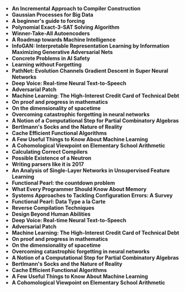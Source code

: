<ul>
  
 <li><b><a target="_blank" href="https://github.com/manjunath5496/Cytology-Books/blob/master/cyto(1).pdf" style="text-decoration:none;">An Incremental Approach to Compiler Construction</a></b></li>
  
<li><b><a target="_blank" href="https://github.com/manjunath5496/Cytology-Books/blob/master/cyto(2).pdf" style="text-decoration:none;">Gaussian Processes for Big Data</a></b></li>

<li><b><a target="_blank" href="https://github.com/manjunath5496/Cytology-Books/blob/master/cyto(3).pdf" style="text-decoration:none;">A beginner's guide to forcing</a></b></li>                         
  <li><b><a target="_blank" href="https://github.com/manjunath5496/Cytology-Books/blob/master/cyto(4).pdf" style="text-decoration:none;">Polynomial Exact-3-SAT Solving Algorithm</a></b></li>  
     <li><b><a target="_blank" href="https://github.com/manjunath5496/Cytology-Books/blob/master/cyto(5).pdf" style="text-decoration:none;">Winner-Take-All Autoencoders</a></b></li>  
   <li><b><a target="_blank" href="https://github.com/manjunath5496/Cytology-Books/blob/master/cyto(6).pdf" style="text-decoration:none;">A Roadmap towards Machine Intelligence</a></b></li>  
                                             

 <li><b><a target="_blank" href="https://github.com/manjunath5496/Cytology-Books/blob/master/cyto(7).pdf" style="text-decoration:none;">InfoGAN: Interpretable Representation Learning by Information Maximizing Generative Adversarial Nets</a></b></li>
 
 
<li><b><a target="_blank" href="https://github.com/manjunath5496/Cytology-Books/blob/master/cyto(8).pdf" style="text-decoration:none;">Concrete Problems in AI Safety</a></b></li>
  
<li><b><a target="_blank" href="https://github.com/manjunath5496/Cytology-Books/blob/master/cyto(9).pdf" style="text-decoration:none;">Learning without Forgetting</a></b></li>

<li><b><a target="_blank" href="https://github.com/manjunath5496/Cytology-Books/blob/master/cyto(10).pdf" style="text-decoration:none;">PathNet: Evolution Channels Gradient Descent in Super Neural Networks</a></b></li>                         
  <li><b><a target="_blank" href="https://github.com/manjunath5496/Cytology-Books/blob/master/cyto(11).pdf" style="text-decoration:none;">Deep Voice: Real-time Neural Text-to-Speech</a></b></li>  
     <li><b><a target="_blank" href="https://github.com/manjunath5496/Cytology-Books/blob/master/cyto(12).pdf" style="text-decoration:none;">Adversarial Patch</a></b></li>  
   <li><b><a target="_blank" href="https://github.com/manjunath5496/Cytology-Books/blob/master/cyto(13).pdf" style="text-decoration:none;">Machine Learning: The High-Interest Credit Card of Technical Debt</a></b></li>  
                                             

 <li><b><a target="_blank" href="https://github.com/manjunath5496/Cytology-Books/blob/master/cyto(14).pdf" style="text-decoration:none;"> On proof and progress in mathematics</a></b></li>
 
  <li><b><a target="_blank" href="https://github.com/manjunath5496/Cytology-Books/blob/master/cyto(15).pdf" style="text-decoration:none;">On the dimensionality of spacetime</a></b></li>                         
  <li><b><a target="_blank" href="https://github.com/manjunath5496/Cytology-Books/blob/master/cyto(16).pdf" style="text-decoration:none;">Overcoming catastrophic forgetting in neural networks</a></b></li>  
     <li><b><a target="_blank" href="https://github.com/manjunath5496/Cytology-Books/blob/master/cyto(17).pdf" style="text-decoration:none;">A Notion of a Computational Step for Partial Combinatory Algebras</a></b></li>  
   <li><b><a target="_blank" href="https://github.com/manjunath5496/Cytology-Books/blob/master/cyto(18).pdf" style="text-decoration:none;">Bertlmann's Socks and the Nature of Reality</a></b></li>  
                                             

 <li><b><a target="_blank" href="https://github.com/manjunath5496/Cytology-Books/blob/master/cyto(19).pdf" style="text-decoration:none;">Cache Efficient Functional Algorithms</a></b></li>
 
  
   <li><b><a target="_blank" href="https://github.com/manjunath5496/Cytology-Books/blob/master/cyto(20).pdf" style="text-decoration:none;">A Few Useful Things to Know About Machine Learning</a></b></li>  
   <li><b><a target="_blank" href="https://github.com/manjunath5496/Cytology-Books/blob/master/cyto(21).pdf" style="text-decoration:none;">A Cohomological Viewpoint on Elementary School Arithmetic </a></b></li>  
                                             

 <li><b><a target="_blank" href="https://github.com/manjunath5496/Cytology-Books/blob/master/cyto(22).pdf" style="text-decoration:none;">Calculating Correct Compilers</a></b></li>
  
<li><b><a target="_blank" href="https://github.com/manjunath5496/Cytology-Books/blob/master/cyto(23).pdf" style="text-decoration:none;">Possible Existence of a Neutron</a></b></li>

<li><b><a target="_blank" href="https://github.com/manjunath5496/Cytology-Books/blob/master/cyto(24).pdf" style="text-decoration:none;">Writing parsers like it is 2017</a></b></li>                         
  <li><b><a target="_blank" href="https://github.com/manjunath5496/Cytology-Books/blob/master/cyto(25).pdf" style="text-decoration:none;">An Analysis of Single-Layer Networks in Unsupervised Feature Learning</a></b></li>  
     <li><b><a target="_blank" href="https://github.com/manjunath5496/Cytology-Books/blob/master/cyto(26).pdf" style="text-decoration:none;">Functional Pearl: the countdown problem</a></b></li>  
   <li><b><a target="_blank" href="https://github.com/manjunath5496/Cytology-Books/blob/master/cyto(27).pdf" style="text-decoration:none;">What Every Programmer Should Know About Memory</a></b></li>  
                                             

 <li><b><a target="_blank" href="https://github.com/manjunath5496/Cytology-Books/blob/master/cyto(28).pdf" style="text-decoration:none;">Systems Approaches to Tackling Configuration Errors: A Survey</a></b></li>
 
 
<li><b><a target="_blank" href="https://github.com/manjunath5496/Cytology-Books/blob/master/cyto(29).pdf" style="text-decoration:none;">Functional Pearl: Data Type a la Carte  </a></b></li>
  
<li><b><a target="_blank" href="https://github.com/manjunath5496/Cytology-Books/blob/master/cyto(30).pdf" style="text-decoration:none;">Reverse Compilation Techniques</a></b></li>

<li><b><a target="_blank" href="https://github.com/manjunath5496/Cytology-Books/blob/master/cyto(31).pdf" style="text-decoration:none;">Design Beyond Human Abilities</a></b></li>                         
  <li><b><a target="_blank" href="https://github.com/manjunath5496/Cytology-Books/blob/master/cyto(11).pdf" style="text-decoration:none;">Deep Voice: Real-time Neural Text-to-Speech</a></b></li>  
     <li><b><a target="_blank" href="https://github.com/manjunath5496/Cytology-Books/blob/master/cyto(12).pdf" style="text-decoration:none;">Adversarial Patch</a></b></li>  
   <li><b><a target="_blank" href="https://github.com/manjunath5496/Cytology-Books/blob/master/cyto(13).pdf" style="text-decoration:none;">Machine Learning: The High-Interest Credit Card of Technical Debt</a></b></li>  
                                             

 <li><b><a target="_blank" href="https://github.com/manjunath5496/Cytology-Books/blob/master/cyto(14).pdf" style="text-decoration:none;"> On proof and progress in mathematics</a></b></li>
 
  <li><b><a target="_blank" href="https://github.com/manjunath5496/Cytology-Books/blob/master/cyto(15).pdf" style="text-decoration:none;">On the dimensionality of spacetime</a></b></li>                         
  <li><b><a target="_blank" href="https://github.com/manjunath5496/Cytology-Books/blob/master/cyto(16).pdf" style="text-decoration:none;">Overcoming catastrophic forgetting in neural networks</a></b></li>  
     <li><b><a target="_blank" href="https://github.com/manjunath5496/Cytology-Books/blob/master/cyto(17).pdf" style="text-decoration:none;">A Notion of a Computational Step for Partial Combinatory Algebras</a></b></li>  
   <li><b><a target="_blank" href="https://github.com/manjunath5496/Cytology-Books/blob/master/cyto(18).pdf" style="text-decoration:none;">Bertlmann's Socks and the Nature of Reality</a></b></li>  
                                             

 <li><b><a target="_blank" href="https://github.com/manjunath5496/Cytology-Books/blob/master/cyto(19).pdf" style="text-decoration:none;">Cache Efficient Functional Algorithms</a></b></li>
 
  
   <li><b><a target="_blank" href="https://github.com/manjunath5496/Cytology-Books/blob/master/cyto(20).pdf" style="text-decoration:none;">A Few Useful Things to Know About Machine Learning</a></b></li>  
   <li><b><a target="_blank" href="https://github.com/manjunath5496/Cytology-Books/blob/master/cyto(21).pdf" style="text-decoration:none;">A Cohomological Viewpoint on Elementary School Arithmetic </a></b></li>  
                                             











 </ul>
 
